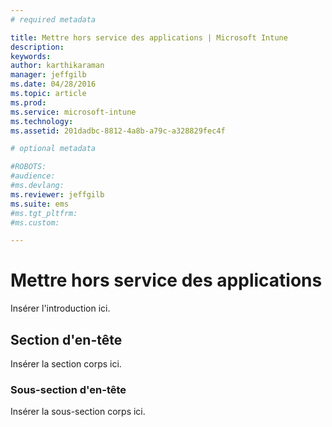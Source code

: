 ```yaml
---
# required metadata

title: Mettre hors service des applications | Microsoft Intune
description:
keywords:
author: karthikaraman
manager: jeffgilb
ms.date: 04/28/2016
ms.topic: article
ms.prod:
ms.service: microsoft-intune
ms.technology:
ms.assetid: 201dadbc-8812-4a8b-a79c-a328829fec4f

# optional metadata

#ROBOTS:
#audience:
#ms.devlang:
ms.reviewer: jeffgilb
ms.suite: ems
#ms.tgt_pltfrm:
#ms.custom:

---
```


# Mettre hors service des applications
Insérer l'introduction ici.

## Section d'en-tête
Insérer la section corps ici.

### Sous-section d'en-tête
Insérer la sous-section corps ici.



<!--HONumber=May16_HO1-->


